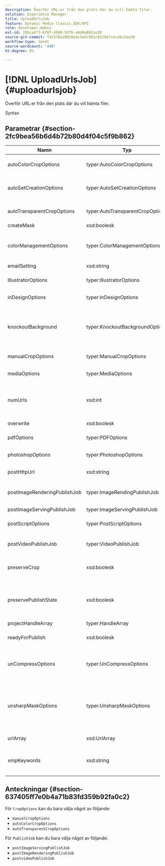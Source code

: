 ```yaml
---
description: Överför URL:er från den plats där du vill hämta filer.
solution: Experience Manager
title: UploadUrlsJob
feature: Dynamic Media Classic,SDK/API
role: Developer,Admin
exl-id: 28bca473-670f-4588-93fb-a6d6a692ce30
source-git-commit: f42378a20b58e4c5ebc961c6526d7cecabc2ae38
workflow-type: tm+mt
source-wordcount: '440'
ht-degree: 0%

---
```


# [!DNL UploadUrlsJob]{#uploadurlsjob}

Överför URL:er från den plats där du vill hämta filer.

Syntax

## Parametrar {#section-2fc9bea56b6d4b72b80d4f04c5f9b862}

<table id="table_04100BB8ABD84EF68B0A7CE3AD946414"> 
 <thead> 
  <tr> 
   <th colname="col1" class="entry"> Namn </th> 
   <th colname="col2" class="entry"> Typ </th> 
   <th colname="col3" class="entry"> Beskrivning </th> 
  </tr> 
 </thead>
 <tbody> 
  <tr> 
   <td colname="col1"> <span class="codeph"> <span class="varname"> autoColorCropOptions </span> </span> </td> 
   <td colname="col2"> <span class="codeph"> typer:AutoColorCropOptions</span> </td> 
   <td colname="col3"> Alternativ för automatisk beskärning av bilder baserat på färg. </td> 
  </tr> 
  <tr> 
   <td colname="col1"> <span class="codeph"> <span class="varname"> autoSetCreationOptions </span> </span> </td> 
   <td colname="col2"> <span class="codeph"> typer:AutoSetCreationOptions</span> </td> 
   <td colname="col3"> En matris med skript för automatisk set-generering som ska användas för överförda filer. </td> 
  </tr> 
  <tr> 
   <td colname="col1"> <span class="codeph"> <span class="varname"> autoTransparentCropOptions </span> </span> </td> 
   <td colname="col2"> <span class="codeph"> typer:AutoTransparentCropOptions</span> </td> 
   <td colname="col3"> Tar bort tomt utrymme från bildkanterna baserat på genomskinlighet. </td> 
  </tr> 
  <tr> 
   <td colname="col1"> <span class="codeph"> <span class="varname"> createMask </span> </span> </td> 
   <td colname="col2"> <span class="codeph"> xsd:boolesk</span> </td> 
   <td colname="col3"> Om en mask ska skapas. </td> 
  </tr> 
  <tr> 
   <td colname="col1"> <span class="codeph"> <span class="varname"> colorManagementOptions </span> </span> </td> 
   <td colname="col2"> <span class="codeph"> typer:ColorManagementOptions</span> </td> 
   <td colname="col3"> Alternativ som du kan ange under en överföring. Uppsättningen påverkar hur färgen hanteras för överföringen. </td> 
  </tr> 
  <tr> 
   <td colname="col1"> <span class="codeph"> <span class="varname"> emailSetting </span> </span> </td> 
   <td colname="col2"> <span class="codeph"> xsd:string</span> </td> 
   <td colname="col3"> Val av e-postinställningar. </td> 
  </tr> 
  <tr> 
   <td colname="col1"> <span class="codeph"> <span class="varname"> IllustratorOptions </span> </span> </td> 
   <td colname="col2"> <span class="codeph"> typer:IllustratorOptions</span> </td> 
   <td colname="col3"> Alternativ för överföring av Illustrator-filer till Image Server. </td> 
  </tr> 
  <tr> 
   <td colname="col1"> <span class="codeph"> <span class="varname"> inDesignOptions </span> </span> </td> 
   <td colname="col2"> <span class="codeph"> typer:InDesignOptions</span> </td> 
   <td colname="col3"> Alternativ för överföring av InDesign till servern. </td> 
  </tr> 
  <tr> 
   <td colname="col1"> <span class="codeph"> <span class="varname"> knockoutBackground </span> </span> </td> 
   <td colname="col2"> <span class="codeph"> typer:KnockoutBackgroundOptions</span> </td> 
   <td colname="col3">Maskera bakgrunden för markerade bilder. På så sätt kan du täcka över dem i andra lager med en genomskinlighet utanför objektbilden. Valfritt. Se <a href="../../types/c-data-types/r-knockout-background-options.md#reference-9196371848964d91842b337640791c9c" format="dita" scope="local"> KnockoutBackgroundOptions</a>. </td> 
  </tr> 
  <tr> 
   <td colname="col1"> <span class="codeph"> <span class="varname"> manualCropOptions </span> </span> </td> 
   <td colname="col2"> <span class="codeph"> typer:ManualCropOptions</span> </td> 
   <td colname="col3"> Alternativ för manuell beskärning av bilder. </td> 
  </tr> 
  <tr> 
   <td colname="col1"> <span class="codeph"> <span class="varname"> mediaOptions </span> </span> </td> 
   <td colname="col2"> <span class="codeph"> typer:MediaOptions</span> </td> 
   <td colname="col3">Alternativ som gör att du kan ange en miniatyrbild från videon. Se <a href="../../types/c-data-types/r-media-options.md#reference-18618fc6803a4b6e994bbb48eba93b5b" format="dita" scope="local"> MediaOptions </a>. </td> 
  </tr> 
  <tr> 
   <td colname="col1"> <span class="codeph"> <span class="varname"> numUrls </span> </span> </td> 
   <td colname="col2"> <span class="codeph"> xsd:int</span> </td> 
   <td colname="col3">Returnerar antalet URL-adresser som har skickats i ett jobb. Används av <a href="../../operations/c-operations-intro/c-methods/r-get-active-jobs.md#reference-67483cbd71d04042b48434d886e8a7a0" format="dita" scope="local"> getActiveJobs </a> och <a href="../../operations/c-operations-intro/c-methods/r-get-scheduled-jobs.md#reference-2bab1861325f4bff84c879d1efa9146e" format="dita" scope="local"> getScheduledJobs </a>. </td> 
  </tr> 
  <tr> 
   <td colname="col1"> <span class="codeph"> <span class="varname"> overwrite </span> </span> </td> 
   <td colname="col2"> <span class="codeph"> xsd:boolesk</span> </td> 
   <td colname="col3"> Om filer ska skrivas över vid överföring. </td> 
  </tr> 
  <tr> 
   <td colname="col1"> <span class="codeph"> <span class="varname"> pdfOptions </span> </span> </td> 
   <td colname="col2"> <span class="codeph"> typer:PDFOptions</span> </td> 
   <td colname="col3"> Alternativ för överföring av PDF-filer till Image Server. </td> 
  </tr> 
  <tr> 
   <td colname="col1"> <span class="codeph"> <span class="varname"> photoshopOptions </span> </span> </td> 
   <td colname="col2"> <span class="codeph"> typer:PhotoshopOptions</span> </td> 
   <td colname="col3"> Alternativ för överföring av Photoshop-filer till Image Server. </td> 
  </tr> 
  <tr> 
   <td colname="col1"> <span class="codeph"> <span class="varname"> postHttpUrl </span> </span> </td> 
   <td colname="col2"> <span class="codeph"> xsd:string</span> </td> 
   <td colname="col3"> Den URL som filerna överförs till. </td> 
  </tr> 
  <tr> 
   <td colname="col1"> <span class="codeph"> <span class="varname"> postImageRenderingPublishJob </span> </span> </td> 
   <td colname="col2"> <span class="codeph"> typer:ImageRendingPublishJob</span> </td> 
   <td colname="col3"> Information om ett publiceringsjobb för bildåtergivning som körs när överföringen är klar. </td> 
  </tr> 
  <tr> 
   <td colname="col1"> <span class="codeph"> <span class="varname"> postImageServingPublishJob </span> </span> </td> 
   <td colname="col2"> <span class="codeph"> typer:ImageServingPublishJob</span> </td> 
   <td colname="col3"> Alla mediealternativ. </td> 
  </tr> 
  <tr> 
   <td colname="col1"> <span class="codeph"> <span class="varname"> postScriptOptions </span> </span> </td> 
   <td colname="col2"> <span class="codeph"> typer:PostScriptOptions</span> </td> 
   <td colname="col3"> Alternativ för överföring av PostScript-filer till Image Server. </td> 
  </tr> 
  <tr> 
   <td colname="col1"> <span class="codeph"> <span class="varname"> postVideoPublishJob </span> </span> </td> 
   <td colname="col2"> <span class="codeph"> typer:VideoPublishJob</span> </td> 
   <td colname="col3"> Information om ett videopubliceringsjobb som körs när överföringen är klar. </td> 
  </tr> 
  <tr> 
   <td colname="col1"> <span class="codeph"> <span class="varname"> preserveCrop </span> </span> </td> 
   <td colname="col2"> <span class="codeph"> xsd:boolesk</span> </td> 
   <td colname="col3"> Kontrollerar bevarande av befintliga beskärningsdefinitioner. Standardvärdet är true </td> 
  </tr> 
  <tr> 
   <td colname="col1"> <span class="codeph"> <span class="varname"> preservePublishState </span> </span> </td> 
   <td colname="col2"> <span class="codeph"> xsd:boolesk</span> </td> 
   <td colname="col3"> Styr om publiceringstillståndet för en befintlig resurs bevaras när den skrivs över. Om den inte anges används företagets standardinställning. </td> 
  </tr> 
  <tr> 
   <td colname="col1"> <span class="codeph"> <span class="varname"> projectHandleArray </span> </span> </td> 
   <td colname="col2"> <span class="codeph"> typer:HandleArray</span> </td> 
   <td colname="col3"> Array med projektreferenser. </td> 
  </tr> 
  <tr> 
   <td colname="col1"> <span class="codeph"> <span class="varname"> readyForPublish </span> </span> </td> 
   <td colname="col2"> <span class="codeph"> xsd:boolesk</span> </td> 
   <td colname="col3"> Anger om filerna är markerade som klara för publicering. </td> 
  </tr> 
  <tr> 
   <td colname="col1"> <span class="codeph"> <span class="varname"> unCompressOptions </span> </span> </td> 
   <td colname="col2"> <span class="codeph"> typer:UnCompressOptions</span> </td> 
   <td colname="col3">Extrahera och bearbeta innehållet i överförda TAR/ZIP-filer med dessa valfria inställningar. Se <a href="../../types/c-data-types/r-uncompress-options.md#reference-510ec7028b1540bc9b58745f242d49d5" format="dita" scope="local"> UnCompressOptions</a>. </td> 
  </tr> 
  <tr> 
   <td colname="col1"> <span class="codeph"> <span class="varname"> unsharpMaskOptions </span> </span> </td> 
   <td colname="col2"> <span class="codeph"> typer:UnsharpMaskOptions</span> </td> 
   <td colname="col3">Alternativ som gör att du kan styra inställningarna för oskarp mask när du skapar en optimerad TIF-pyramidfil. Använd de här inställningarna för att förbättra bildens skärpa. Se <a href="../../types/c-data-types/r-unsharp-mask-options.md#reference-b9a96244d7ee4424bc4ac3c23be3be3d" format="dita" scope="local"> UnsharpMaskOptions</a>. </td> 
  </tr> 
  <tr> 
   <td colname="col1"> <span class="codeph"> <span class="varname"> urlArray </span> </span> </td> 
   <td colname="col2"> <span class="codeph"> xsd:UrlArray</span> </td> 
   <td colname="col3"> En array med URL:er som du vill överföra. </td> 
  </tr> 
  <tr> 
   <td colname="col1"> <span class="codeph"> <span class="varname"> xmpKeywords </span> </span> </td> 
   <td colname="col2"> <span class="codeph"> xsd:string</span> </td> 
   <td colname="col3"> <p>Ytterligare ett metadataalternativ för allt i överföringsjobbet. </p> </td> 
  </tr> 
 </tbody> 
</table>

## Anteckningar {#section-637405ff7e0b4a71b83fd359b92fa0c2}

För `CropOptions` kan du bara välja något av följande:

* `manualCropOptions`
* `autoColorCropOptions`
* `autoTransparentCropOptions`

För `PublishJob` kan du bara välja något av följande:

* `postImageServingPublishJob`
* `postImageRenderingPublishJob`
* `postvideoPublishJob`
